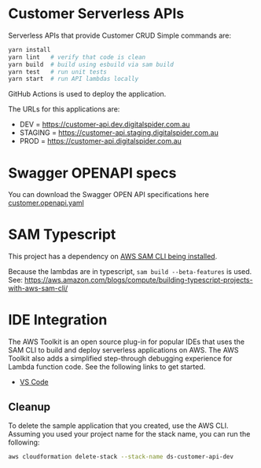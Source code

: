 # Customer Serverless APIs

Serverless APIs that provide Customer CRUD
Simple commands are:

```bash
yarn install
yarn lint   # verify that code is clean
yarn build  # build using esbuild via sam build
yarn test   # run unit tests
yarn start  # run API lambdas locally
```

GitHub Actions is used to deploy the application.

The URLs for this applications are:

- DEV = https://customer-api.dev.digitalspider.com.au
- STAGING = https://customer-api.staging.digitalspider.com.au
- PROD = https://customer-api.digitalspider.com.au

# Swagger OPENAPI specs

You can download the Swagger OPEN API specifications here [customer.openapi.yaml](customer.openapi.yaml)

# SAM Typescript

This project has a dependency on [AWS SAM CLI being installed](https://docs.aws.amazon.com/serverless-application-model/latest/developerguide/serverless-sam-cli-install.html).

Because the lambdas are in typescript, `sam build --beta-features` is used.
See: https://aws.amazon.com/blogs/compute/building-typescript-projects-with-aws-sam-cli/

# IDE Integration

The AWS Toolkit is an open source plug-in for popular IDEs that uses the SAM CLI to build and deploy serverless applications on AWS. The AWS Toolkit also adds a simplified step-through debugging experience for Lambda function code. See the following links to get started.

- [VS Code](https://docs.aws.amazon.com/toolkit-for-vscode/latest/userguide/welcome.html)

## Cleanup

To delete the sample application that you created, use the AWS CLI. Assuming you used your project name for the stack name, you can run the following:

```bash
aws cloudformation delete-stack --stack-name ds-customer-api-dev
```
